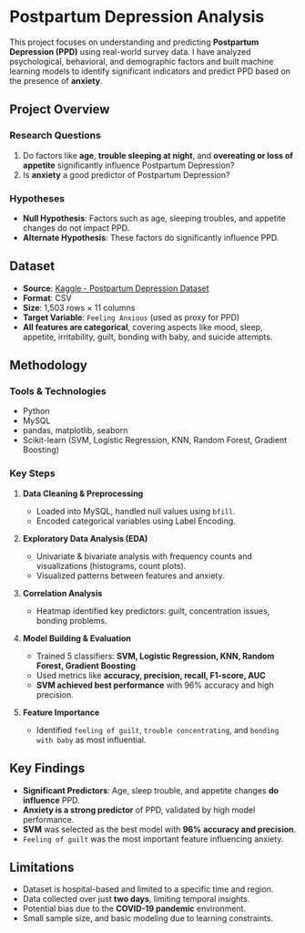 # Postpartum Depression Analysis

This project focuses on understanding and predicting **Postpartum Depression (PPD)** using real-world survey data. I have analyzed psychological, behavioral, and demographic factors and built machine learning models to identify significant indicators and predict PPD based on the presence of **anxiety**.

## Project Overview

### Research Questions

1. Do factors like **age**, **trouble sleeping at night**, and **overeating or loss of appetite** significantly influence Postpartum Depression?
2. Is **anxiety** a good predictor of Postpartum Depression?

### Hypotheses

- **Null Hypothesis**: Factors such as age, sleeping troubles, and appetite changes do not impact PPD.
- **Alternate Hypothesis**: These factors do significantly influence PPD.

## Dataset

- **Source**: [Kaggle - Postpartum Depression Dataset](https://www.kaggle.com/datasets/parvezalmuqtadir2348/postpartum-depression)
- **Format**: CSV
- **Size**: 1,503 rows × 11 columns
- **Target Variable**: `Feeling Anxious` (used as proxy for PPD)
- **All features are categorical**, covering aspects like mood, sleep, appetite, irritability, guilt, bonding with baby, and suicide attempts.

## Methodology

### Tools & Technologies

- Python
- MySQL
- pandas, matplotlib, seaborn
- Scikit-learn (SVM, Logistic Regression, KNN, Random Forest, Gradient Boosting)

### Key Steps

1. **Data Cleaning & Preprocessing**
   - Loaded into MySQL, handled null values using `bfill`.
   - Encoded categorical variables using Label Encoding.

2. **Exploratory Data Analysis (EDA)**
   - Univariate & bivariate analysis with frequency counts and visualizations (histograms, count plots).
   - Visualized patterns between features and anxiety.

3. **Correlation Analysis**
   - Heatmap identified key predictors: guilt, concentration issues, bonding problems.

4. **Model Building & Evaluation**
   - Trained 5 classifiers: **SVM, Logistic Regression, KNN, Random Forest, Gradient Boosting**
   - Used metrics like **accuracy, precision, recall, F1-score, AUC**
   - **SVM achieved best performance** with 96% accuracy and high precision.

5. **Feature Importance**
   - Identified `feeling of guilt`, `trouble concentrating`, and `bonding with baby` as most influential.

## Key Findings

- **Significant Predictors**: Age, sleep trouble, and appetite changes **do influence** PPD.
- **Anxiety is a strong predictor** of PPD, validated by high model performance.
- **SVM** was selected as the best model with **96% accuracy and precision**.
- `Feeling of guilt` was the most important feature influencing anxiety.

## Limitations

- Dataset is hospital-based and limited to a specific time and region.
- Data collected over just **two days**, limiting temporal insights.
- Potential bias due to the **COVID-19 pandemic** environment.
- Small sample size, and basic modeling due to learning constraints.


